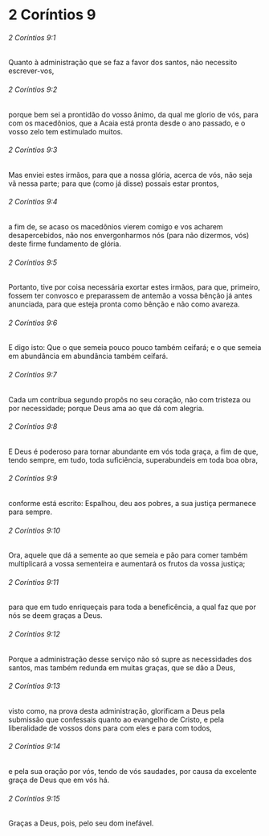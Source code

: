 # 2 Coríntios 9

###### 2 Coríntios 9:1

Quanto à administração que se faz a favor dos santos, não necessito escrever-vos,

###### 2 Coríntios 9:2

porque bem sei a prontidão do vosso ânimo, da qual me glorio de vós, para com os macedônios, que a Acaia está pronta desde o ano passado, e o vosso zelo tem estimulado muitos.

###### 2 Coríntios 9:3

Mas enviei estes irmãos, para que a nossa glória, acerca de vós, não seja vã nessa parte; para que (como já disse) possais estar prontos,

###### 2 Coríntios 9:4

a fim de, se acaso os macedônios vierem comigo e vos acharem desapercebidos, não nos envergonharmos nós (para não dizermos, vós) deste firme fundamento de glória.

###### 2 Coríntios 9:5

Portanto, tive por coisa necessária exortar estes irmãos, para que, primeiro, fossem ter convosco e preparassem de antemão a vossa bênção já antes anunciada, para que esteja pronta como bênção e não como avareza.

###### 2 Coríntios 9:6

E digo isto: Que o que semeia pouco pouco também ceifará; e o que semeia em abundância em abundância também ceifará.

###### 2 Coríntios 9:7

Cada um contribua segundo propôs no seu coração, não com tristeza ou por necessidade; porque Deus ama ao que dá com alegria.

###### 2 Coríntios 9:8

E Deus é poderoso para tornar abundante em vós toda graça, a fim de que, tendo sempre, em tudo, toda suficiência, superabundeis em toda boa obra,

###### 2 Coríntios 9:9

conforme está escrito: Espalhou, deu aos pobres, a sua justiça permanece para sempre.

###### 2 Coríntios 9:10

Ora, aquele que dá a semente ao que semeia e pão para comer também multiplicará a vossa sementeira e aumentará os frutos da vossa justiça;

###### 2 Coríntios 9:11

para que em tudo enriqueçais para toda a beneficência, a qual faz que por nós se deem graças a Deus.

###### 2 Coríntios 9:12

Porque a administração desse serviço não só supre as necessidades dos santos, mas também redunda em muitas graças, que se dão a Deus,

###### 2 Coríntios 9:13

visto como, na prova desta administração, glorificam a Deus pela submissão que confessais quanto ao evangelho de Cristo, e pela liberalidade de vossos dons para com eles e para com todos,

###### 2 Coríntios 9:14

e pela sua oração por vós, tendo de vós saudades, por causa da excelente graça de Deus que em vós há.

###### 2 Coríntios 9:15

Graças a Deus, pois, pelo seu dom inefável.

